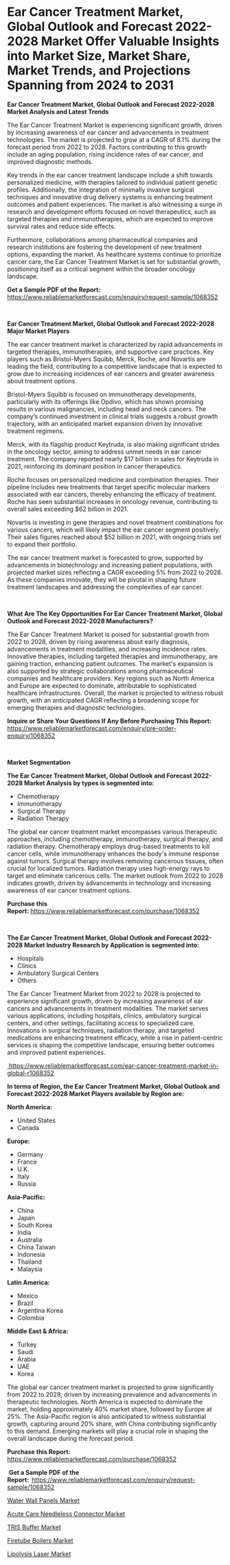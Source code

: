 <p><h1>Ear Cancer Treatment Market, Global Outlook and Forecast 2022-2028 Market Offer Valuable Insights into Market Size, Market Share, Market Trends, and Projections Spanning from 2024 to 2031</h1></p><p><strong>Ear Cancer Treatment Market, Global Outlook and Forecast 2022-2028 Market Analysis and Latest Trends</strong></p>
<p><p>The Ear Cancer Treatment Market is experiencing significant growth, driven by increasing awareness of ear cancer and advancements in treatment technologies. The market is projected to grow at a CAGR of 8.1% during the forecast period from 2022 to 2028. Factors contributing to this growth include an aging population, rising incidence rates of ear cancer, and improved diagnostic methods.</p><p>Key trends in the ear cancer treatment landscape include a shift towards personalized medicine, with therapies tailored to individual patient genetic profiles. Additionally, the integration of minimally invasive surgical techniques and innovative drug delivery systems is enhancing treatment outcomes and patient experiences. The market is also witnessing a surge in research and development efforts focused on novel therapeutics, such as targeted therapies and immunotherapies, which are expected to improve survival rates and reduce side effects.</p><p>Furthermore, collaborations among pharmaceutical companies and research institutions are fostering the development of new treatment options, expanding the market. As healthcare systems continue to prioritize cancer care, the Ear Cancer Treatment Market is set for substantial growth, positioning itself as a critical segment within the broader oncology landscape.</p></p>
<p><strong>Get a Sample PDF of the Report:&nbsp;</strong> <a href="https://www.reliablemarketforecast.com/enquiry/request-sample/1068352?utm_campaign=1929&utm_medium=2&utm_source=Github&utm_content=ia&utm_term=25122024&utm_id=ear-cancer-treatment-market-global-outlook-and-forecast-2022-2028">https://www.reliablemarketforecast.com/enquiry/request-sample/1068352</a></p>
<p>&nbsp;</p>
<p><strong>Ear Cancer Treatment Market, Global Outlook and Forecast 2022-2028 Major Market Players</strong></p>
<p><p>The ear cancer treatment market is characterized by rapid advancements in targeted therapies, immunotherapies, and supportive care practices. Key players such as Bristol-Myers Squibb, Merck, Roche, and Novartis are leading the field, contributing to a competitive landscape that is expected to grow due to increasing incidences of ear cancers and greater awareness about treatment options.</p><p>Bristol-Myers Squibb is focused on immunotherapy developments, particularly with its offerings like Opdivo, which has shown promising results in various malignancies, including head and neck cancers. The company’s continued investment in clinical trials suggests a robust growth trajectory, with an anticipated market expansion driven by innovative treatment regimens.</p><p>Merck, with its flagship product Keytruda, is also making significant strides in the oncology sector, aiming to address unmet needs in ear cancer treatment. The company reported nearly $17 billion in sales for Keytruda in 2021, reinforcing its dominant position in cancer therapeutics.</p><p>Roche focuses on personalized medicine and combination therapies. Their pipeline includes new treatments that target specific molecular markers associated with ear cancers, thereby enhancing the efficacy of treatment. Roche has seen substantial increases in oncology revenue, contributing to overall sales exceeding $62 billion in 2021.</p><p>Novartis is investing in gene therapies and novel treatment combinations for various cancers, which will likely impact the ear cancer segment positively. Their sales figures reached about $52 billion in 2021, with ongoing trials set to expand their portfolio.</p><p>The ear cancer treatment market is forecasted to grow, supported by advancements in biotechnology and increasing patient populations, with projected market sizes reflecting a CAGR exceeding 5% from 2022 to 2028. As these companies innovate, they will be pivotal in shaping future treatment landscapes and addressing the complexities of ear cancer.</p></p>
<p>&nbsp;</p>
<p><strong>What Are The Key Opportunities For Ear Cancer Treatment Market, Global Outlook and Forecast 2022-2028 Manufacturers?</strong></p>
<p><p>The Ear Cancer Treatment Market is poised for substantial growth from 2022 to 2028, driven by rising awareness about early diagnosis, advancements in treatment modalities, and increasing incidence rates. Innovative therapies, including targeted therapies and immunotherapy, are gaining traction, enhancing patient outcomes. The market's expansion is also supported by strategic collaborations among pharmaceutical companies and healthcare providers. Key regions such as North America and Europe are expected to dominate, attributable to sophisticated healthcare infrastructures. Overall, the market is projected to witness robust growth, with an anticipated CAGR reflecting a broadening scope for emerging therapies and diagnostic technologies.</p></p>
<p><strong>Inquire or Share Your Questions If Any Before Purchasing This Report:</strong> <a href="https://www.reliablemarketforecast.com/enquiry/pre-order-enquiry/1068352?utm_campaign=1929&utm_medium=2&utm_source=Github&utm_content=ia&utm_term=25122024&utm_id=ear-cancer-treatment-market-global-outlook-and-forecast-2022-2028">https://www.reliablemarketforecast.com/enquiry/pre-order-enquiry/1068352</a></p>
<p>&nbsp;</p>
<p><strong>Market Segmentation</strong></p>
<p><strong>The Ear Cancer Treatment Market, Global Outlook and Forecast 2022-2028 Market Analysis by types is segmented into:</strong></p>
<p><ul><li>Chemotherapy</li><li>Immunotherapy</li><li>Surgical Therapy</li><li>Radiation Therapy</li></ul></p>
<p><p>The global ear cancer treatment market encompasses various therapeutic approaches, including chemotherapy, immunotherapy, surgical therapy, and radiation therapy. Chemotherapy employs drug-based treatments to kill cancer cells, while immunotherapy enhances the body's immune response against tumors. Surgical therapy involves removing cancerous tissues, often crucial for localized tumors. Radiation therapy uses high-energy rays to target and eliminate cancerous cells. The market outlook from 2022 to 2028 indicates growth, driven by advancements in technology and increasing awareness of ear cancer treatment options.</p></p>
<p><strong>Purchase this Report:&nbsp;</strong><a href="https://www.reliablemarketforecast.com/purchase/1068352?utm_campaign=1929&utm_medium=2&utm_source=Github&utm_content=ia&utm_term=25122024&utm_id=ear-cancer-treatment-market-global-outlook-and-forecast-2022-2028">https://www.reliablemarketforecast.com/purchase/1068352</a></p>
<p>&nbsp;</p>
<p><strong>The Ear Cancer Treatment Market, Global Outlook and Forecast 2022-2028 Market Industry Research by Application is segmented into:</strong></p>
<p><ul><li>Hospitals</li><li>Clinics</li><li>Ambulatory Surgical Centers</li><li>Others</li></ul></p>
<p><p>The Ear Cancer Treatment Market from 2022 to 2028 is projected to experience significant growth, driven by increasing awareness of ear cancers and advancements in treatment modalities. The market serves various applications, including hospitals, clinics, ambulatory surgical centers, and other settings, facilitating access to specialized care. Innovations in surgical techniques, radiation therapy, and targeted medications are enhancing treatment efficacy, while a rise in patient-centric services is shaping the competitive landscape, ensuring better outcomes and improved patient experiences.</p></p>
<p><a href="https://www.reliablemarketforecast.com/ear-cancer-treatment-market-in-global-r1068352?utm_campaign=1929&utm_medium=2&utm_source=Github&utm_content=ia&utm_term=25122024&utm_id=ear-cancer-treatment-market-global-outlook-and-forecast-2022-2028">&nbsp;https://www.reliablemarketforecast.com/ear-cancer-treatment-market-in-global-r1068352</a></p>
<p><strong>In terms of Region, the Ear Cancer Treatment Market, Global Outlook and Forecast 2022-2028 Market Players available by Region are:</strong></p>
<p>
    <p> <strong> North America: </strong>
        <ul>
            <li>United States</li>
            <li>Canada</li>
        </ul>
        </p> 
    <p> <strong> Europe: </strong>
        <ul>
            <li>Germany</li>
            <li>France</li>
            <li>U.K.</li>
            <li>Italy</li>
            <li>Russia</li>
        </ul>
        </p> 
    <p> <strong> Asia-Pacific: </strong>
        <ul>
            <li>China</li>
            <li>Japan</li>
            <li>South Korea</li>
            <li>India</li>
            <li>Australia</li>
            <li>China Taiwan</li>
            <li>Indonesia</li>
            <li>Thailand</li>
            <li>Malaysia</li>
        </ul>
        </p> 
    <p> <strong> Latin America: </strong>
        <ul>
            <li>Mexico</li>
            <li>Brazil</li>
            <li>Argentina Korea</li>
            <li>Colombia</li>
        </ul>
        </p> 
    <p> <strong> Middle East & Africa: </strong>
        <ul>
            <li>Turkey</li>
            <li>Saudi</li>
            <li>Arabia</li>
            <li>UAE</li>
            <li>Korea</li>
        </ul>
    </p>
    </p>
<p><p>The global ear cancer treatment market is projected to grow significantly from 2022 to 2028, driven by increasing prevalence and advancements in therapeutic technologies. North America is expected to dominate the market, holding approximately 40% market share, followed by Europe at 25%. The Asia-Pacific region is also anticipated to witness substantial growth, capturing around 20% share, with China contributing significantly to this demand. Emerging markets will play a crucial role in shaping the overall landscape during the forecast period.</p></p>
<p><strong>Purchase this Report: </strong><a href="https://www.reliablemarketforecast.com/purchase/1068352?utm_campaign=1929&utm_medium=2&utm_source=Github&utm_content=ia&utm_term=25122024&utm_id=ear-cancer-treatment-market-global-outlook-and-forecast-2022-2028">https://www.reliablemarketforecast.com/purchase/1068352</a></p>
<p>&nbsp;<strong>Get a Sample PDF of the Report:&nbsp;&nbsp;</strong><a href="https://www.reliablemarketforecast.com/enquiry/request-sample/1068352?utm_campaign=1929&utm_medium=2&utm_source=Github&utm_content=ia&utm_term=25122024&utm_id=ear-cancer-treatment-market-global-outlook-and-forecast-2022-2028">https://www.reliablemarketforecast.com/enquiry/request-sample/1068352</a></p>
<p><strong></strong></p>
<p><p><a href="https://www.linkedin.com/pulse/detailed-analysis-size-water-wall-panels-market-projected-eugqf?utm_campaign=1929&utm_medium=2&utm_source=Github&utm_content=ia&utm_term=25122024&utm_id=ear-cancer-treatment-market-global-outlook-and-forecast-2022-2028">Water Wall Panels Market</a></p><p><a href="https://github.com/dringals/Market-Research-Report-List-6/blob/main/acute-care-needleless-connector-market.md?utm_campaign=1929&utm_medium=2&utm_source=Github&utm_content=ia&utm_term=25122024&utm_id=ear-cancer-treatment-market-global-outlook-and-forecast-2022-2028">Acute Care Needleless Connector Market</a></p><p><a href="https://www.linkedin.com/pulse/a-mkt-nova-vc8zf?utm_campaign=1929&utm_medium=2&utm_source=Github&utm_content=ia&utm_term=25122024&utm_id=ear-cancer-treatment-market-global-outlook-and-forecast-2022-2028">TRIS Buffer Market</a></p><p><a href="https://www.linkedin.com/pulse/123-cagr-forecast-thefiretube-boilers-market-from-2024-2031to-mfwqf?utm_campaign=1929&utm_medium=2&utm_source=Github&utm_content=ia&utm_term=25122024&utm_id=ear-cancer-treatment-market-global-outlook-and-forecast-2022-2028">Firetube Boilers Market</a></p><p><a href="https://www.linkedin.com/pulse/whats-fueling-95-growth-lipolysis-laser-market-insights-from-2024-mtwfc?utm_campaign=1929&utm_medium=2&utm_source=Github&utm_content=ia&utm_term=25122024&utm_id=ear-cancer-treatment-market-global-outlook-and-forecast-2022-2028">Lipolysis Laser Market</a></p></p>